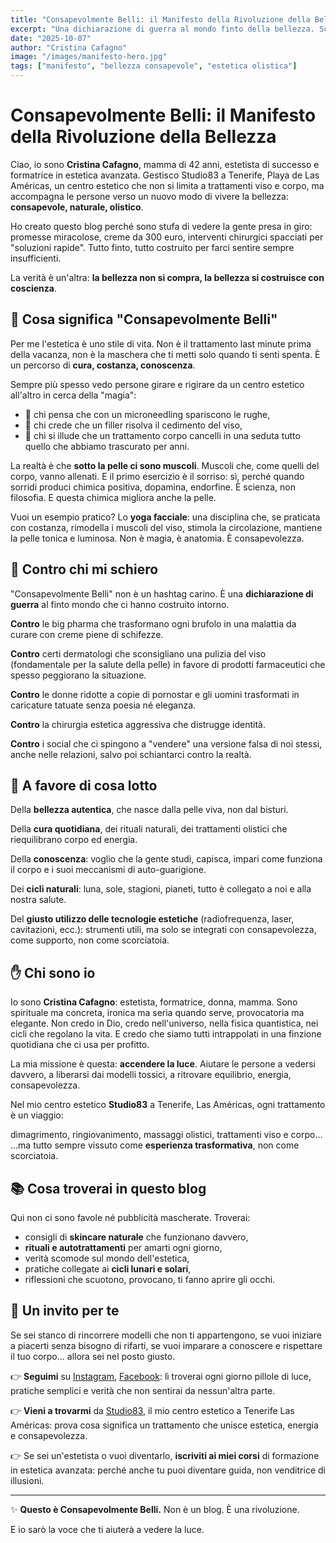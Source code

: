 ```yaml
---
title: "Consapevolmente Belli: il Manifesto della Rivoluzione della Bellezza"
excerpt: "Una dichiarazione di guerra al mondo finto della bellezza. Scopri il nuovo manifesto per una bellezza consapevole, naturale e olistica."
date: "2025-10-07"
author: "Cristina Cafagno"
image: "/images/manifesto-hero.jpg"
tags: ["manifesto", "bellezza consapevole", "estetica olistica"]
---
```


# Consapevolmente Belli: il Manifesto della Rivoluzione della Bellezza

Ciao, io sono **Cristina Cafagno**, mamma di 42 anni, estetista di successo e formatrice in estetica avanzata. Gestisco Studio83 a Tenerife, Playa de Las Américas, un centro estetico che non si limita a trattamenti viso e corpo, ma accompagna le persone verso un nuovo modo di vivere la bellezza: **consapevole, naturale, olistico**.

Ho creato questo blog perché sono stufa di vedere la gente presa in giro: promesse miracolose, creme da 300 euro, interventi chirurgici spacciati per "soluzioni rapide". Tutto finto, tutto costruito per farci sentire sempre insufficienti.

La verità è un'altra: **la bellezza non si compra, la bellezza si costruisce con coscienza**.

## 🌱 Cosa significa "Consapevolmente Belli"

Per me l'estetica è uno stile di vita.
Non è il trattamento last minute prima della vacanza, non è la maschera che ti metti solo quando ti senti spenta.
È un percorso di **cura, costanza, conoscenza**.

Sempre più spesso vedo persone girare e rigirare da un centro estetico all'altro in cerca della "magia":
- 💉 chi pensa che con un microneedling spariscono le rughe,
- 💉 chi crede che un filler risolva il cedimento del viso,
- 💉 chi si illude che un trattamento corpo cancelli in una seduta tutto quello che abbiamo trascurato per anni.

La realtà è che **sotto la pelle ci sono muscoli**. Muscoli che, come quelli del corpo, vanno allenati.
E il primo esercizio è il sorriso: sì, perché quando sorridi produci chimica positiva, dopamina, endorfine. È scienza, non filosofia. E questa chimica migliora anche la pelle.

Vuoi un esempio pratico? Lo **yoga facciale**: una disciplina che, se praticata con costanza, rimodella i muscoli del viso, stimola la circolazione, mantiene la pelle tonica e luminosa.
Non è magia, è anatomia. È consapevolezza.

## 🚫 Contro chi mi schiero

"Consapevolmente Belli" non è un hashtag carino.
È una **dichiarazione di guerra** al finto mondo che ci hanno costruito intorno.

**Contro** le big pharma che trasformano ogni brufolo in una malattia da curare con creme piene di schifezze.

**Contro** certi dermatologi che sconsigliano una pulizia del viso (fondamentale per la salute della pelle) in favore di prodotti farmaceutici che spesso peggiorano la situazione.

**Contro** le donne ridotte a copie di pornostar e gli uomini trasformati in caricature tatuate senza poesia né eleganza.

**Contro** la chirurgia estetica aggressiva che distrugge identità.

**Contro** i social che ci spingono a "vendere" una versione falsa di noi stessi, anche nelle relazioni, salvo poi schiantarci contro la realtà.

## 💖 A favore di cosa lotto

Della **bellezza autentica**, che nasce dalla pelle viva, non dal bisturi.

Della **cura quotidiana**, dei rituali naturali, dei trattamenti olistici che riequilibrano corpo ed energia.

Della **conoscenza**: voglio che la gente studi, capisca, impari come funziona il corpo e i suoi meccanismi di auto-guarigione.

Dei **cicli naturali**: luna, sole, stagioni, pianeti, tutto è collegato a noi e alla nostra salute.

Del **giusto utilizzo delle tecnologie estetiche** (radiofrequenza, laser, cavitazioni, ecc.): strumenti utili, ma solo se integrati con consapevolezza, come supporto, non come scorciatoia.

## ✋ Chi sono io

Io sono **Cristina Cafagno**: estetista, formatrice, donna, mamma.
Sono spirituale ma concreta, ironica ma seria quando serve, provocatoria ma elegante.
Non credo in Dio, credo nell'universo, nella fisica quantistica, nei cicli che regolano la vita.
E credo che siamo tutti intrappolati in una finzione quotidiana che ci usa per profitto.

La mia missione è questa: **accendere la luce**.
Aiutare le persone a vedersi davvero, a liberarsi dai modelli tossici, a ritrovare equilibrio, energia, consapevolezza.

Nel mio centro estetico **Studio83** a Tenerife, Las Américas, ogni trattamento è un viaggio:

dimagrimento, ringiovanimento, massaggi olistici, trattamenti viso e corpo…
…ma tutto sempre vissuto come **esperienza trasformativa**, non come scorciatoia.

## 📚 Cosa troverai in questo blog

Qui non ci sono favole né pubblicità mascherate.
Troverai:

- consigli di **skincare naturale** che funzionano davvero,
- **rituali e autotrattamenti** per amarti ogni giorno,
- verità scomode sul mondo dell'estetica,
- pratiche collegate ai **cicli lunari e solari**,
- riflessioni che scuotono, provocano, ti fanno aprire gli occhi.

## 🌟 Un invito per te

Se sei stanco di rincorrere modelli che non ti appartengono, se vuoi iniziare a piacerti senza bisogno di rifarti, se vuoi imparare a conoscere e rispettare il tuo corpo… allora sei nel posto giusto.

👉 **Seguimi** su [Instagram](https://www.instagram.com/studio83_beautysolution/), [Facebook](https://www.facebook.com/studio83beautysolution): lì troverai ogni giorno pillole di luce, pratiche semplici e verità che non sentirai da nessun'altra parte.

👉 **Vieni a trovarmi** da [Studio83](https://studio83.es), il mio centro estetico a Tenerife Las Américas: prova cosa significa un trattamento che unisce estetica, energia e consapevolezza.

👉 Se sei un'estetista o vuoi diventarlo, **iscriviti ai miei corsi** di formazione in estetica avanzata: perché anche tu puoi diventare guida, non venditrice di illusioni.

---

✨ **Questo è Consapevolmente Belli.**
Non è un blog.
È una rivoluzione.

E io sarò la voce che ti aiuterà a vedere la luce.
